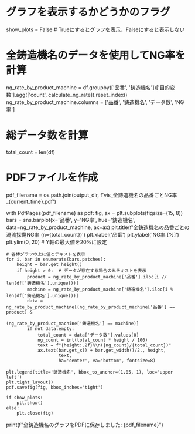 # グラフを表示するかどうかのフラグ
show_plots = False  # Trueにするとグラフを表示、Falseにすると表示しない

# 全鋳造機名のデータを使用してNG率を計算
ng_rate_by_product_machine = df.groupby(['品番', '鋳造機名'])['目的変数'].agg(['count', calculate_ng_rate]).reset_index()
ng_rate_by_product_machine.columns = ['品番', '鋳造機名', 'データ数', 'NG率']

# 総データ数を計算
total_count = len(df)

# PDFファイルを作成
pdf_filename = os.path.join(output_dir, f'vis_全鋳造機名の品番ごとNG率_{current_time}.pdf')

with PdfPages(pdf_filename) as pdf:
    fig, ax = plt.subplots(figsize=(15, 8))
    bars = sns.barplot(x='品番', y='NG率', hue='鋳造機名', data=ng_rate_by_product_machine, ax=ax)
    plt.title(f'全鋳造機名の品番ごとの渦流探傷NG率 (n={total_count})')
    plt.xlabel('品番')
    plt.ylabel('NG率 [%]')
    plt.ylim(0, 20)  # Y軸の最大値を20%に設定
    
    # 各棒グラフの上に値とテキストを表示
    for i, bar in enumerate(bars.patches):
        height = bar.get_height()
        if height > 0:  # データが存在する場合のみテキストを表示
            product = ng_rate_by_product_machine['品番'].iloc[i // len(df['鋳造機名'].unique())]
            machine = ng_rate_by_product_machine['鋳造機名'].iloc[i % len(df['鋳造機名'].unique())]
            data = ng_rate_by_product_machine[(ng_rate_by_product_machine['品番'] == product) & 
                                              (ng_rate_by_product_machine['鋳造機名'] == machine)]
            if not data.empty:
                total_count = data['データ数'].values[0]
                ng_count = int(total_count * height / 100)
                text = f"{height:.2f}%\n({ng_count}/{total_count})"
                ax.text(bar.get_x() + bar.get_width()/2., height,
                        text,
                        ha='center', va='bottom', fontsize=8)
    
    plt.legend(title='鋳造機名', bbox_to_anchor=(1.05, 1), loc='upper left')
    plt.tight_layout()
    pdf.savefig(fig, bbox_inches='tight')
    
    if show_plots:
        plt.show()
    else:
        plt.close(fig)

print(f"全鋳造機名のグラフをPDFに保存しました: {pdf_filename}")
